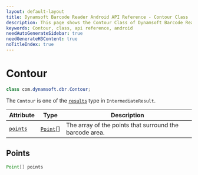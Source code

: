 ```yaml
---
layout: default-layout
title: Dynamsoft Barcode Reader Android API Reference - Contour Class
description: This page shows the Contour Class of Dynamsoft Barcode Reader for Android SDK.
keywords: Contour, class, api reference, android
needAutoGenerateSidebar: true
needGenerateH3Content: true
noTitleIndex: true
---
```



# Contour

```java
class com.dynamsoft.dbr.Contour;
```

The `Contour` is one of the [`results`](auxiliary-IntermediateResult.md#results) type in `IntermediateResult`.
  
| Attribute | Type | Description |
|---------- | ---- | ----------- |
| [`points`](#points) | [`Point`](auxiliary-Point.md)[] | The array of the points that surround the barcode area. |
  
## Points

```java
Point[] points
```  
